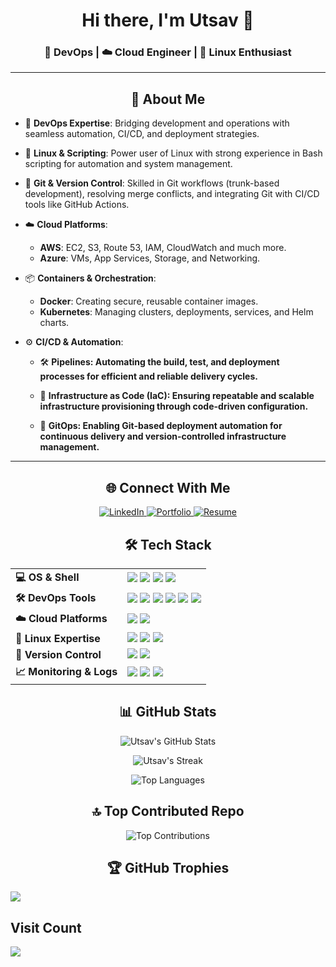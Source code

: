<h1 align="center">Hi there, I'm Utsav 👋</h1>
<h3 align="center">🚀 DevOps | ☁️ Cloud Engineer | 🐧 Linux Enthusiast</h3>

---

<h2 align="center">💫 About Me</h2>

- 🧠 **DevOps Expertise**: Bridging development and operations with seamless automation, CI/CD, and deployment strategies.
- 🐧 **Linux & Scripting**: Power user of Linux with strong experience in Bash scripting for automation and system management.
- 🔧 **Git & Version Control**: Skilled in Git workflows (trunk-based development), resolving merge conflicts, and integrating Git with CI/CD tools like GitHub Actions.
- ☁️ **Cloud Platforms**:
  - **AWS**: EC2, S3, Route 53, IAM, CloudWatch and much more.
  - **Azure**: VMs, App Services, Storage, and Networking.
- 📦 **Containers & Orchestration**:
  - **Docker**: Creating secure, reusable container images.
  - **Kubernetes**: Managing clusters, deployments, services, and Helm charts.
- ⚙️ **CI/CD & Automation**:

  - 🛠️ **Pipelines: Automating the build, test, and deployment processes for efficient and reliable delivery cycles.**

  - 🧱 **Infrastructure as Code (IaC): Ensuring repeatable and scalable infrastructure provisioning through code-driven configuration.**

  - 🔁 **GitOps: Enabling Git-based deployment automation for continuous delivery and version-controlled infrastructure management.**

---
<h2 align="center"> 🌐 Connect With Me</h2>

<p align="center">
  <a href="https://linkedin.com/in/adhyaruutsav" target="_blank">
    <img src="https://img.shields.io/badge/LinkedIn-Connect-blue?style=flat&logo=linkedin&logoColor=white" alt="LinkedIn" />
  </a>
  <a href="https://site-smoky-phi.vercel.app/" target="_blank">
    <img src="https://img.shields.io/badge/Portfolio-Visit-purple?style=flat&logo=vercel&logoColor=white" alt="Portfolio" />
  </a>
  <a href="https://drive.google.com/file/d/1UZ5mtswl186L8Y4dQQ6RHpMy5g1FRuU9/view?usp=drive_link" target="_blank">
    <img src="https://img.shields.io/badge/Resume-View-green?style=flat&logo=google-drive&logoColor=white" alt="Resume" />
  </a>
</p>

<h2 align="center"> 🛠️ Tech Stack</h2>

<table align="center">
  <tr>
    <td><b>💻 OS & Shell</b></td>
    <td>
      <img src="https://img.shields.io/badge/Ubuntu-E95420?style=for-the-badge&logo=ubuntu&logoColor=white" />
      <img src="https://img.shields.io/badge/Amazon_Linux-232F3E?style=for-the-badge&logo=amazon-aws&logoColor=white" />
      <img src="https://img.shields.io/badge/Bash-4EAA25?style=for-the-badge&logo=gnubash&logoColor=white" />
      <img src="https://img.shields.io/badge/Zsh-FFD500?style=for-the-badge&logo=gnu-bash&logoColor=black" />
    </td>
  </tr>
  <tr>
    <td><b>🛠️ DevOps Tools</b></td>
    <td>
      <img src="https://img.shields.io/badge/Docker-2496ED?style=for-the-badge&logo=docker&logoColor=white" />
      <img src="https://img.shields.io/badge/Kubernetes-326CE5?style=for-the-badge&logo=kubernetes&logoColor=white" />
      <img src="https://img.shields.io/badge/Helm-0F1689?style=for-the-badge&logo=helm&logoColor=white" />
      <img src="https://img.shields.io/badge/GitHub%20Actions-2088FF?style=for-the-badge&logo=github-actions&logoColor=white" />
      <img src="https://img.shields.io/badge/FluxCD-3B3B3B?style=for-the-badge&logo=flux&logoColor=white" />
      <img src="https://img.shields.io/badge/Terraform-7B42BC?style=for-the-badge&logo=terraform&logoColor=white" />
    </td>
  </tr>
  <tr>
    <td><b>☁️ Cloud Platforms</b></td>
    <td>
      <img src="https://img.shields.io/badge/AWS-232F3E?style=for-the-badge&logo=amazon-aws&logoColor=white" />
      <img src="https://img.shields.io/badge/Azure-0078D4?style=for-the-badge&logo=microsoft-azure&logoColor=white" />
    </td>
  </tr>
  <tr>
    <td><b>🐧 Linux Expertise</b></td>
    <td>
      <img src="https://img.shields.io/badge/Linux-FCC624?style=for-the-badge&logo=linux&logoColor=black" />
      <img src="https://img.shields.io/badge/Scripting-4EAA25?style=for-the-badge&logo=gnubash&logoColor=white" />
      <img src="https://img.shields.io/badge/Security-000000?style=for-the-badge&logo=linuxfoundation&logoColor=white" />
    </td>
  </tr>
  <tr>
    <td><b>🔁 Version Control</b></td>
    <td>
      <img src="https://img.shields.io/badge/Git-F05032?style=for-the-badge&logo=git&logoColor=white" />
      <img src="https://img.shields.io/badge/GitHub-181717?style=for-the-badge&logo=github&logoColor=white" />
    </td>
  </tr>
  <tr>
    <td><b>📈 Monitoring & Logs</b></td>
    <td>
      <img src="https://img.shields.io/badge/CloudWatch-FF9900?style=for-the-badge&logo=amazonaws&logoColor=white" />
      <img src="https://img.shields.io/badge/Prometheus-E6522C?style=for-the-badge&logo=prometheus&logoColor=white" />
      <img src="https://img.shields.io/badge/Grafana-F46800?style=for-the-badge&logo=grafana&logoColor=white" />
    </td>
  </tr>
</table>

<h2 align="center"> 📊 GitHub Stats</h2>

<p align="center">
  <img src="https://github-readme-stats.vercel.app/api?username=utsavv27&show_icons=true&theme=radical&hide_border=true&include_all_commits=true&count_private=true" alt="Utsav's GitHub Stats" />
</p>

<p align="center">
  <img src="https://nirzak-streak-stats.vercel.app/?user=utsavv27&theme=dark&hide_border=false" alt="Utsav's Streak" />
</p>

<p align="center">
  <img src="https://github-readme-stats.vercel.app/api/top-langs/?username=utsavv27&layout=compact&theme=radical&hide_border=true" alt="Top Languages" />
</p>

<h2 align="center">🔝 Top Contributed Repo</h2>

<p align="center">
  <img src="https://github-contributor-stats.vercel.app/api?username=utsavv27&limit=2&theme=dark&combine_all_yearly_contributions=true" alt="Top Contributions" />
</p>



<h2 align="center"> 🏆 GitHub Trophies</h2>

![](https://github-profile-trophy.vercel.app/?username=utsavv27&theme=radical&no-frame=false&column=9&no-bg=false&margin-w=4)

## Visit Count
![](https://komarev.com/ghpvc/?username=utsavv27&color=brightgreen&abbreviated=true&base=1000&style=plastic)

